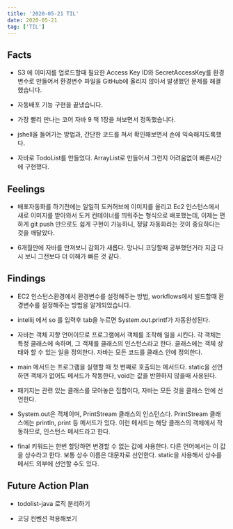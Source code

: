 ```yaml
---
title: '2020-05-21 TIL'
date: 2020-05-21
tag: ['TIL']
---
```


## Facts

- S3 에 이미지를 업로드할때 필요한 Access Key ID와 SecretAccessKey를 환경변수로 만들어서 환경변수 파일을 GitHub에 올리지 않아서 발생했던 문제를 해결했습니다.

- 자동배포 기능 구현을 끝냈습니다.

- 가장 빨리 만나는 코어 자바 9 책 1장을 쳐보면서 정독했습니다.

- jshell을 들어가는 방법과, 간단한 코드를 쳐서 확인해보면서 손에 익숙해지도록했다.

- 자바로 TodoList를 만들었다. ArrayList로 만들어서 그런지 어려움없이 빠른시간에 구현했다.

## Feelings

- 배포자동화를 하기전에는 일일히 도커허브에 이미지를 올리고 Ec2 인스턴스에서 새로 이미지를 받아와서 도커 컨테이너를 띄워주는 형식으로 배포했는데, 이제는 편하게 git push 만으로도 쉽게 구현이 가능하니, 정말 자동화라는 것이 중요하다는 것을 깨달았다.

- 6개월만에 자바를 만져보니 감회가 새롭다. 망나니 코딩할때 공부했던거라 지금 다시 보니 그전보다 더 이해가 빠른 것 같다.

## Findings

- EC2 인스턴스환경에서 환경변수를 설정해주는 방법, workflows에서 빌드할때 환경변수를 설정해주는 방법을 알게되었습니다.

- intellij 에서 so 를 입력후 tab을 누르면 System.out.printf가 자동완성된다.

- 자바는 객체 지향 언어이므로 프로그램에서 객체를 조작해 일을 시킨다. 각 객체는 특정 클래스에 속하며, 그 객체를 클래스의 인스턴스라고 한다. 클래스에는 객체 상태와 할 수 있는 일을 정의한다. 자바는 모든 코드를 클래스 안에 정의한다.

- main 메서드는 프로그램을 실행할 때 첫 번째로 호출되는 메서드다. static을 선언하면 객체가 없어도 메서드가 작동한다, void는 값을 반환하지 않을때 사용된다.

- 패키지는 관련 있는 클래스를 모아놓은 집합이다, 자바는 모든 것을 클래스 안에 선언한다.

- System.out은 객체이며, PrintStream 클래스의 인스턴스다. PrintStream 클래스에는 println, print 등 메서드가 있다. 이런 메서드는 해당 클래스의 객체에서 작동하므로, 인스턴스 메서드라고 한다.

- final 키워드는 한번 할당하면 변경할 수 없는 값에 사용한다. 다른 언어에서는 이 값을 상수라고 한다. 보통 상수 이름은 대문자로 선언한다. static을 사용해서 상수를 메서드 외부에 선언할 수도 있다.

## Future Action Plan

- todolist-java 로직 분리하기

- 코딩 컨벤션 적용해보기
